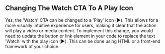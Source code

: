 ## Changing The Watch CTA To A Play Icon

Yes, the 'Watch' CTA can be changed to a 'Play' icon (▶️). This allows for a more visually intuitive experience for users, making it clear that the action will play a video or media content. To implement this change, you would need to update the button or link element in your code to replace the text 'Watch' with the play icon (▶️). This can be done using HTML or a front-end framework of your choice.